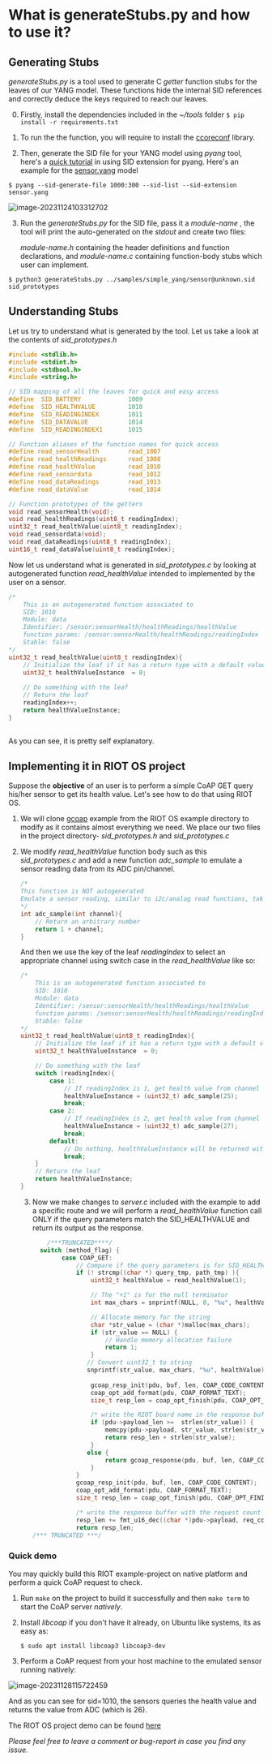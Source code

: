 # What is generateStubs.py and how to use it?

## Generating Stubs

_generateStubs.py_ is a tool used to generate C _getter_ function stubs for the leaves of our YANG model. These functions hide the internal SID references and correctly deduce the keys required to reach our leaves.

0. Firstly, install the dependencies included in the _~/tools_ folder
   `$ pip install -r requirements.txt`
1. To run the the function, you will require to install the [ccoreconf](https://github.com/manojgudi/ccoreconf) library.

1. Then, generate the SID file for your YANG model using _pyang_ tool, here's a [quick tutorial](https://github.com/alex-fddz/pycoreconf/tree/main#requirements--setup) in using SID extension for pyang. Here's an example for the [sensor.yang](https://github.com/manojgudi/ccoreconf/blob/stub_generation/samples/simple_yang/sensor.yang) model

`$ pyang --sid-generate-file 1000:300 --sid-list --sid-extension  sensor.yang`

![image-20231124103312702](./readme_img/image-20231124103312702.png)

3. Run the _generateStubs.py_ for the SID file, pass it a _module-name_ , the tool will  print the auto-generated on the _stdout_ and create two files: 

   _module-name.h_ containing the header definitions and function declarations, and _module-name.c_ containing function-body stubs which user can implement.

`$ python3 generateStubs.py ../samples/simple_yang/sensor@unknown.sid  sid_prototypes`



## Understanding Stubs

Let us try to understand what is generated by the tool. Let us take a look at the contents of _sid_prototypes.h_ 

```c
#include <stdlib.h>
#include <stdint.h>
#include <stdbool.h>
#include <string.h>

// SID mapping of all the leaves for quick and easy access
#define  SID_BATTERY             1009
#define  SID_HEALTHVALUE         1010
#define  SID_READINGINDEX        1011
#define  SID_DATAVALUE           1014
#define  SID_READINGINDEX1       1015

// Function aliases of the function names for quick access
#define read_sensorHealth        read_1007
#define read_healthReadings      read_1008
#define read_healthValue         read_1010
#define read_sensordata          read_1012
#define read_dataReadings        read_1013
#define read_dataValue           read_1014

// Function prototypes of the getters
void read_sensorHealth(void);
void read_healthReadings(uint8_t readingIndex);
uint32_t read_healthValue(uint8_t readingIndex);
void read_sensordata(void);
void read_dataReadings(uint8_t readingIndex);
uint16_t read_dataValue(uint8_t readingIndex);

```

Now let us understand what is generated in _sid_prototypes.c_ by looking at autogenerated function _read_healthValue_ intended to implemented by the user on a sensor.

```c
/*
    This is an autogenerated function associated to 
    SID: 1010
    Module: data 
    Identifier: /sensor:sensorHealth/healthReadings/healthValue
    function params: /sensor:sensorHealth/healthReadings/readingIndex
    Stable: false
*/
uint32_t read_healthValue(uint8_t readingIndex){
    // Initialize the leaf if it has a return type with a default value;
    uint32_t healthValueInstance  = 0;
	
    // Do something with the leaf
    // Return the leaf 
    readingIndex++;
    return healthValueInstance;
}
        
```

As you can see, it is pretty self explanatory.

## Implementing it in RIOT OS project

Suppose the **objective** of an user is to perform a simple CoAP GET query his/her sensor to get its health value. Let's see how to do that using RIOT OS. 

1. We will clone [gcoap](https://github.com/RIOT-OS/RIOT/tree/master/examples/gcoap) example from the RIOT OS example directory to modify as it contains almost everything we need. We place our two files in the project directory-  _sid_prototypes.h_ and _sid_prototypes.c_

2. We modify _read_healthValue_ function body such as this _sid_prototypes.c_  and add a new function _adc_sample_ to emulate a sensor reading data from its ADC pin/channel.

   ```c
   /*
   This function is NOT autogenerated
   Emulate a sensor reading, similar to i2c/analog read functions, takes a pin/channel number
   */
   int adc_sample(int channel){
       // Return an arbitrary number
       return 1 + channel;
   }
   ```

   And then we use the key of the leaf _readingIndex_ to select an appropriate channel using switch case in the _read_healthValue_ like so:

   ```c
   /*
       This is an autogenerated function associated to 
       SID: 1010
       Module: data 
       Identifier: /sensor:sensorHealth/healthReadings/healthValue
       function params: /sensor:sensorHealth/healthReadings/readingIndex
       Stable: false
   */
   uint32_t read_healthValue(uint8_t readingIndex){
       // Initialize the leaf if it has a return type with a default value;
       uint32_t healthValueInstance  = 0;
   
       // Do something with the leaf
       switch (readingIndex){
           case 1:
               // If readingIndex is 1, get health value from channel 25
               healthValueInstance = (uint32_t) adc_sample(25);
               break;
           case 2:
               // If readingIndex is 2, get health value from channel 27
               healthValueInstance = (uint32_t) adc_sample(27);
               break;
           default:
               // Do nothing, healthValueInstance will be returned with its default value
               break;
       }
       // Return the leaf 
       return healthValueInstance;
   }
   ```

   3. Now we make changes to _server.c_ included with the example to add a specific route and we will perform a _read_healthValue_ function call ONLY if the query parameters match the SID_HEALTHVALUE and return its output as the response.

      ```c
          /***TRUNCATED****/
      	switch (method_flag) {
              case COAP_GET:
                  // Compare if the query parameters is for SID_HEALTHVALUE
                  if (! strcmp((char *) query_tmp, path_tmp) ){
                      uint32_t healthValue = read_healthValue(1);
      
                      // The "+1" is for the null terminator
                      int max_chars = snprintf(NULL, 0, "%u", healthValue) + 1;
      
                      // Allocate memory for the string
                      char *str_value = (char *)malloc(max_chars);
                      if (str_value == NULL) {
                          // Handle memory allocation failure
                          return 1;
                      }
                     // Convert uint32_t to string
                     snprintf(str_value, max_chars, "%u", healthValue);
         
                      gcoap_resp_init(pdu, buf, len, COAP_CODE_CONTENT);
                      coap_opt_add_format(pdu, COAP_FORMAT_TEXT);
                      size_t resp_len = coap_opt_finish(pdu, COAP_OPT_FINISH_PAYLOAD);
      
                      /* write the RIOT board name in the response buffer */
                      if (pdu->payload_len >=  strlen(str_value)) {
                          memcpy(pdu->payload, str_value, strlen(str_value));
                          return resp_len + strlen(str_value);
                      }
                     else {
                          return gcoap_response(pdu, buf, len, COAP_CODE_BAD_REQUEST);
                      }
                  }
                  gcoap_resp_init(pdu, buf, len, COAP_CODE_CONTENT);
                  coap_opt_add_format(pdu, COAP_FORMAT_TEXT);
                  size_t resp_len = coap_opt_finish(pdu, COAP_OPT_FINISH_PAYLOAD);
      
                  /* write the response buffer with the request count value */
                  resp_len += fmt_u16_dec((char *)pdu->payload, req_count);
                  return resp_len;
      /*** TRUNCATED ***/ 
      ```



### Quick demo

You may quickly build this RIOT example-project on native platform and perform a quick CoAP request to check.

1. Run `make` on the project to build it successfully and then `make term` to start the CoAP server _natively_.

2. Install _libcoap_ if you don't have it already, on Ubuntu like systems, its as easy as:

   `$ sudo apt install libcoap3 libcoap3-dev `

3. Perform a CoAP request from your host machine to the emulated sensor running natively:

![image-20231128115722459](/home/valentina/projects/lpwan_examples/ccoreconf/tools/readme_img/image-20231128115722459.png)

And as you can see for sid=1010, the sensors queries the health value and returns the value from ADC (which is 26).



The RIOT OS project demo can be found [here](https://github.com/manojgudi/RIOT/tree/master/examples/coreconf)



_Please feel free to leave a comment or bug-report in case you find any issue._